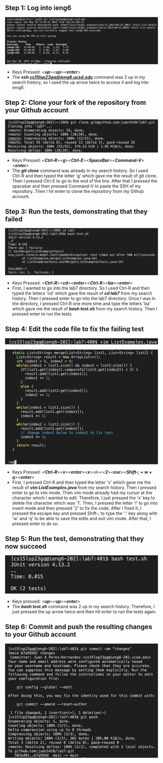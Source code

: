 ## Step 1: Log into ieng6
![Image](Step1.png)
- Keys Pressed: _<**up**><**up**><**enter**>_ 
- The _**ssh cs15lsp23gq@ieng6.ucsd.edu**_ command was 2 up in my search history, so I used the up arrow twice to access it and log into ieng6.

## Step 2: Clone your fork of the repository from your Github account
![Image](2Step.png)
- Keys Pressed: _<**Ctrl-R**><**g**><**Ctrl-E**><**SpaceBar**><**Command-V**><**enter**>_
- The _**git clone**_ command was already in my search history. So I used Ctrl-R and then typed the letter 'g' which gave me the result of git clone. Then I pressed Ctrl-E to go to the end of the line. After that I pressed the spacebar and then pressed Command-V to paste the SSH of my repository. Then I hit enter to clone the repository from my Github account.

## Step 3: Run the tests, demonstrating that they failed
![Image](3Step.png)
- Keys Pressed: _<**Ctrl-R**><**cd**><**enter**><**Ctrl-R**><**ba**><**enter**>_
- First, I wanted to go into the lab7 directory. So I used Ctrl-R and then typed the letters 'cd' which gave the result of _**cd lab7**_ from my search history. Then I pressed enter to go into the lab7 directory. Once I was in the directory, I pressed Ctrl-R one more time and type the letters 'ba' which gave me the result of _**bash test.sh**_ from my search history. Then I pressed enter to run the tests.

## Step 4: Edit the code file to fix the failing test
![Image](4Step.png)

![Image](4.2Step.png)
- Keys Pressed: _<**Ctrl-R**><**v**><**enter**><**x**><**i**><<**2**><**esc**><**Shift-; + w + q**><**enter**>_
- First, I pressed Ctrl-R and then typed the letter 'v' which gave me the result of _**vim ListExamples.java**_ from my search history. Then I pressed enter to go to vim mode. Then vim mode already had my cursor at the character which I wanted to edit. Therefore, I just pressed the 'x' key to delete the character which was '1'. Then, I pressed the letter 'i' to go into insert mode and then pressed '2' to fix the code. After I fixed it, I pressed the escape key and pressed Shift-; to type the ':' key along with 'w' and 'q' to be able to save the edits and exit vim mode. After that, I pressed enter to do so.

## Step 5: Run the test, demonstrating that they now succeed
![Image](5Step.png)
- Keys pressed: _<**up**><**up**><**enter**>_
- The _**bash test.sh**_ command was 2 up in my search history. Therefore, I just pressed the up arrow twice and then hit enter to run the tests again.

## Step 6: Commit and push the resulting changes to your Github account
![Image](6Step.png)
